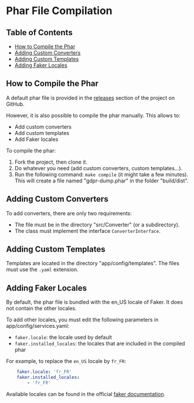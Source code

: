 # Phar File Compilation

## Table of Contents

- [How to Compile the Phar](#how-to-compile-the-phar)
- [Adding Custom Converters](#adding-custom-converters)
- [Adding Custom Templates](#adding-custom-templates)
- [Adding Faker Locales](#adding-faker-locales)

## How to Compile the Phar

A default phar file is provided in the [releases](https://github.com/Smile-SA/gdpr-dump/releases) section of the project on GitHub.

However, it is also possible to compile the phar manually.
This allows to:

- Add custom converters
- Add custom templates
- Add Faker locales

To compile the phar:

1. Fork the project, then clone it.
2. Do whatever you need (add custom converters, custom templates...).
3. Run the following command: `make compile` (it might take a few minutes).
   This will create a file named "gdpr-dump.phar" in the folder "build/dist".

## Adding Custom Converters

To add converters, there are only two requirements:

- The file must be in the directory "src/Converter" (or a subdirectory).
- The class must implement the interface `ConverterInterface`.

## Adding Custom Templates

Templates are located in the directory "app/config/templates".
The files must use the `.yaml` extension.

## Adding Faker Locales

By default, the phar file is bundled with the en_US locale of Faker.
It does not contain the other locales.

To add other locales, you must edit the following parameters in app/config/services.yaml:

- `faker.locale`: the locale used by default
- `faker.installed_locales`: the locales that are included in the compiled phar

For example, to replace the `en_US` locale by `fr_FR`:

```yaml
    faker.locale: 'fr_FR'
    faker.installed_locales:
        - 'fr_FR'
```

Available locales can be found in the official [faker documentation](https://fakerphp.github.io/).
